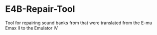# E4B-Repair-Tool
Tool for repairing sound banks from that were translated from the E-mu Emax II to the Emulator IV
